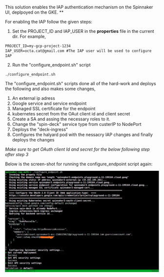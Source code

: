 This solution enables the IAP authentication mechanism on the Spinnaker UI, 
deplpoyed on the GKE.
** 

For enabling the IAP follow the given steps:

1. Set the PROJECT_ID and IAP_USER in the **properties** file in the current dir.
For example,
```
PROJECT_ID=my-gcp-project-1234
IAP_USER=octa.cat@gmail.com #The IAP user will be used to configure IAP
```

2. Run the "configure_endpoint.sh" script
```
./configure_endpoint.sh
```

The "configure_endpoint.sh" scripts done all of the hard-work and deploys the following and also makes some changes,
1. An external ip adress 
2. Google service and service endpoint
3. Managed SSL certificate for the endpoint
4. kubernetes secret from the OAut client id and client secret
5. Create a SA and assing the necessary roles to it.
6. Change the "spin-deck" service type from custerIP to NodePort
7. Deploys the "deck-ingress"
8. Configures the halyard pod with the nessacry IAP changes and finally deploys the changes

*Make sure to get OAuth client Id and secret for the below following step after step 3*

Below is the screen-shot for running the configure_endpoint script again:

![rerun-script](IMG_1.png)






